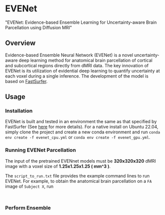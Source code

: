# EVENet
"EVENet: Evidence-based Ensemble Learning for Uncertainty-aware Brain Parcellation using Diffusion MRI"
## Overview
Evidence-based Ensemble Neural Network (EVENet) is a novel uncertainty-aware deep learning method for anatomical brain parcellation of cortical and subcortical regions directly from dMRI data. The key innovation of EVENet is its utilization of evidential deep learning to quantify uncertainty at each voxel during a single inference. The development of the model is based on [FastSurfer](https://github.com/Deep-MI/FastSurfer/tree/dev).
## Usage
### Installation
EVENet is built and tested in an environment the same as that specified by FastSurfer (See [here](https://github.com/Deep-MI/FastSurfer/blob/dev/doc/overview/INSTALL.md#native-ubuntu-2004-or-ubuntu-2204) for more details). For a native install on Ubuntu 22.04, simply clone the project and create a new conda environment and run `conda env create -f evenet_cpu.yml` or `conda env create -f evenet_gpu.yml`.

### Running EVENet Parcellation

The input of the pretrained EVENnet models must be **320x320x320** dMRI image with a voxel size of **1.25x1.25x1.25 \( mm^3 \)**.

The `script_to_run.txt` file provides the example command lines to run EVENet. For example, to obtain the anatomical brain parcellation on a `FA` image of `Subject X`, run
```


```
### Perform Ensemble
